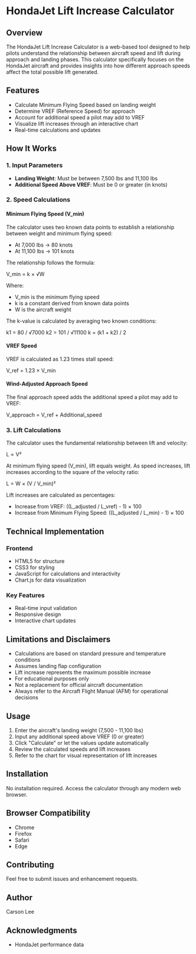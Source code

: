 # HondaJet Lift Increase Calculator

## Overview
The HondaJet Lift Increase Calculator is a web-based tool designed to help pilots understand the relationship between aircraft speed and lift during approach and landing phases. This calculator specifically focuses on the HondaJet aircraft and provides insights into how different approach speeds affect the total possible lift generated.

## Features
- Calculate Minimum Flying Speed based on landing weight
- Determine VREF (Reference Speed) for approach
- Account for additional speed a pilot may add to VREF
- Visualize lift increases through an interactive chart
- Real-time calculations and updates

## How It Works

### 1. Input Parameters
- **Landing Weight**: Must be between 7,500 lbs and 11,100 lbs
- **Additional Speed Above VREF**: Must be 0 or greater (in knots)

### 2. Speed Calculations

#### Minimum Flying Speed (V_min)
The calculator uses two known data points to establish a relationship between weight and minimum flying speed:
- At 7,000 lbs → 80 knots
- At 11,100 lbs → 101 knots

The relationship follows the formula:

V_min = k × √W

Where:
- V_min is the minimum flying speed
- k is a constant derived from known data points
- W is the aircraft weight

The k-value is calculated by averaging two known conditions:

k1 = 80 / √7000
k2 = 101 / √11100
k = (k1 + k2) / 2

#### VREF Speed
VREF is calculated as 1.23 times stall speed:

V_ref = 1.23 × V_min

#### Wind-Adjusted Approach Speed
The final approach speed adds the additional speed a pilot may add to VREF:

V_approach = V_ref + Additional_speed

### 3. Lift Calculations

The calculator uses the fundamental relationship between lift and velocity:

L ∝ V²

At minimum flying speed (V_min), lift equals weight. As speed increases, lift increases according to the square of the velocity ratio:

L = W × (V / V_min)²

Lift increases are calculated as percentages:
- Increase from VREF: ((L_adjusted / L_vref) - 1) × 100
- Increase from Minimum Flying Speed: ((L_adjusted / L_min) - 1) × 100

## Technical Implementation

### Frontend
- HTML5 for structure
- CSS3 for styling
- JavaScript for calculations and interactivity
- Chart.js for data visualization

### Key Features
- Real-time input validation
- Responsive design
- Interactive chart updates

## Limitations and Disclaimers
- Calculations are based on standard pressure and temperature conditions
- Assumes landing flap configuration
- Lift increase represents the maximum possible increase
- For educational purposes only
- Not a replacement for official aircraft documentation
- Always refer to the Aircraft Flight Manual (AFM) for operational decisions

## Usage
1. Enter the aircraft's landing weight (7,500 - 11,100 lbs)
2. Input any additional speed above VREF (0 or greater)
3. Click "Calculate" or let the values update automatically
4. Review the calculated speeds and lift increases
5. Refer to the chart for visual representation of lift increases

## Installation
No installation required. Access the calculator through any modern web browser.

## Browser Compatibility
- Chrome
- Firefox
- Safari
- Edge

## Contributing
Feel free to submit issues and enhancement requests.

## Author
Carson Lee

## Acknowledgments
- HondaJet performance data
